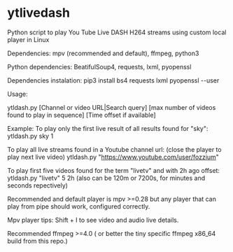 # ytlivedash
Python script to play You Tube Live DASH H264 streams using custom local player in Linux

Dependencies: mpv (recommended and default), ffmpeg, python3

Python dependencies: BeatifulSoup4, requests, lxml, pyopenssl 

Dependencies instalation: pip3 install bs4 requests lxml pyopenssl --user

Usage:

ytldash.py [Channel or video URL|Search query] [max number of videos found to play in sequence] [Time offset if available]

Example:
To play only the first live result of all results found for "sky":
ytldash.py sky 1 

To play all live streams found in a Youtube channel url: (close the player to play next live video)
ytldash.py "https://www.youtube.com/user/fozzium"

To play first five videos found for the term "livetv" and with 2h ago offset:
ytldash.py "livetv" 5 2h  (also can be 120m or 7200s, for minutes and seconds repectively)   

Recommended and default player is mpv >=0.28 but any player that can play from pipe should work, configured correctly.

Mpv player tips: Shift + I to see video and audio live details.

Recommended ffmpeg >=4.0 ( or better the tiny specific ffmpeg x86_64 build from this repo.)


